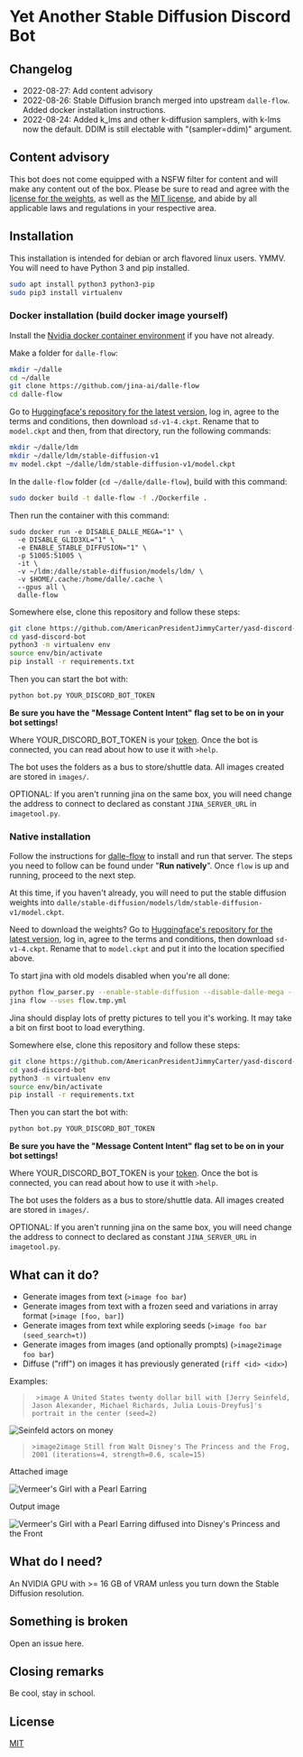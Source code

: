 # Yet Another Stable Diffusion Discord Bot

## Changelog

- 2022-08-27: Add content advisory
- 2022-08-26: Stable Diffusion branch merged into upstream `dalle-flow`. Added docker installation instructions.
- 2022-08-24: Added k_lms and other k-diffusion samplers, with k-lms now the default. DDIM is still electable with "(sampler=ddim)" argument.


## Content advisory

This bot does not come equipped with a NSFW filter for content and will make any content out of the box. Please be sure to read and agree with the [license for the weights](https://github.com/CompVis/stable-diffusion/blob/main/LICENSE), as well as the [MIT license](https://en.wikipedia.org/wiki/MIT_License), and abide by all applicable laws and regulations in your respective area.


## Installation

This installation is intended for debian or arch flavored linux users. YMMV. You will need to have Python 3 and pip installed.

```bash
sudo apt install python3 python3-pip
sudo pip3 install virtualenv
```


### Docker installation (build docker image yourself)

Install the [Nvidia docker container environment](https://docs.nvidia.com/datacenter/cloud-native/container-toolkit/install-guide.html#installing-on-ubuntu-and-debian) if you have not already.

Make a folder for `dalle-flow`:

```bash
mkdir ~/dalle
cd ~/dalle
git clone https://github.com/jina-ai/dalle-flow
cd dalle-flow
```

Go to [Huggingface's repository for the latest version](https://huggingface.co/CompVis/stable-diffusion-v-1-4-original), log in, agree to the terms and conditions, then download `sd-v1-4.ckpt`. Rename that to `model.ckpt` and then, from that directory, run the following commands:

```bash
mkdir ~/dalle/ldm
mkdir ~/dalle/ldm/stable-diffusion-v1
mv model.ckpt ~/dalle/ldm/stable-diffusion-v1/model.ckpt
```

In the `dalle-flow` folder (`cd ~/dalle/dalle-flow`), build with this command:

```bash
sudo docker build -t dalle-flow -f ./Dockerfile .
```

Then run the container with this command:

```
sudo docker run -e DISABLE_DALLE_MEGA="1" \
  -e DISABLE_GLID3XL="1" \
  -e ENABLE_STABLE_DIFFUSION="1" \
  -p 51005:51005 \
  -it \
  -v ~/ldm:/dalle/stable-diffusion/models/ldm/ \
  -v $HOME/.cache:/home/dalle/.cache \
  --gpus all \
  dalle-flow
```

Somewhere else, clone this repository and follow these steps:

```bash
git clone https://github.com/AmericanPresidentJimmyCarter/yasd-discord-bot/
cd yasd-discord-bot
python3 -m virtualenv env
source env/bin/activate
pip install -r requirements.txt
```

Then you can start the bot with:

```bash
python bot.py YOUR_DISCORD_BOT_TOKEN
```

**Be sure you have the "Message Content Intent" flag set to be on in your bot settings!**

Where YOUR_DISCORD_BOT_TOKEN is your [token](https://discordpy.readthedocs.io/en/stable/discord.html). Once the bot is connected, you can read about how to use it with `>help`.

The bot uses the folders as a bus to store/shuttle data. All images created are stored in `images/`.

OPTIONAL: If you aren't running jina on the same box, you will need change the address to connect to declared as constant `JINA_SERVER_URL` in `imagetool.py`.

### Native installation

Follow the instructions for [dalle-flow](https://github.com/jina-ai/dalle-flow) to install and run that server. The steps you need to follow can be found under "**Run natively**". Once `flow` is up and running, proceed to the next step.

At this time, if you haven't already, you will need to put the stable diffusion weights into `dalle/stable-diffusion/models/ldm/stable-diffusion-v1/model.ckpt`.

Need to download the weights? Go to [Huggingface's repository for the latest version](https://huggingface.co/CompVis/stable-diffusion-v-1-4-original), log in, agree to the terms and conditions, then download `sd-v1-4.ckpt`. Rename that to `model.ckpt` and put it into the location specified above.

To start jina with old models disabled when you're all done:

```bash
python flow_parser.py --enable-stable-diffusion --disable-dalle-mega --disable-glid3xl
jina flow --uses flow.tmp.yml
```

Jina should display lots of pretty pictures to tell you it's working. It may take a bit on first boot to load everything.

Somewhere else, clone this repository and follow these steps:

```bash
git clone https://github.com/AmericanPresidentJimmyCarter/yasd-discord-bot/
cd yasd-discord-bot
python3 -m virtualenv env
source env/bin/activate
pip install -r requirements.txt
```

Then you can start the bot with:

```bash
python bot.py YOUR_DISCORD_BOT_TOKEN
```

**Be sure you have the "Message Content Intent" flag set to be on in your bot settings!**

Where YOUR_DISCORD_BOT_TOKEN is your [token](https://discordpy.readthedocs.io/en/stable/discord.html). Once the bot is connected, you can read about how to use it with `>help`.

The bot uses the folders as a bus to store/shuttle data. All images created are stored in `images/`.

OPTIONAL: If you aren't running jina on the same box, you will need change the address to connect to declared as constant `JINA_SERVER_URL` in `imagetool.py`.

## What can it do?

- Generate images from text (`>image foo bar`)
- Generate images from text with a frozen seed and variations in array format (`>image [foo, bar]`)
- Generate images from text while exploring seeds (`>image foo bar (seed_search=t)`)
- Generate images from images (and optionally prompts) (`>image2image foo bar`)
- Diffuse ("riff") on images it has previously generated (`riff <id> <idx>`)

Examples:

> ``` >image A United States twenty dollar bill with [Jerry Seinfeld, Jason Alexander, Michael Richards, Julia Louis-Dreyfus]'s portrait in the center (seed=2)```

![Seinfeld actors on money](https://github.com/AmericanPresidentJimmyCarter/yasd-discord-bot/blob/master/examples/seinfeld_money.jpg?raw=true)

> ```>image2image Still from Walt Disney's The Princess and the Frog, 2001 (iterations=4, strength=0.6, scale=15)```

Attached image

![Vermeer's Girl with a Pearl Earring](https://github.com/AmericanPresidentJimmyCarter/yasd-discord-bot/blob/master/examples/pearl.jpg?raw=true)

Output image

![Vermeer's Girl with a Pearl Earring diffused into Disney's Princess and the Front](https://github.com/AmericanPresidentJimmyCarter/yasd-discord-bot/blob/master/examples/princess_frog.jpg?raw=true)


## What do I need?

An NVIDIA GPU with >= 16 GB of VRAM unless you turn down the Stable Diffusion resolution.

## Something is broken

Open an issue here.

## Closing remarks

Be cool, stay in school.

## License

[MIT](https://choosealicense.com/licenses/mit/)